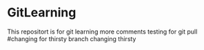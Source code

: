 # GitLearning
This repositort is for git learning
more comments
testing for git pull
#changing for thirsty branch
changing thirsty

